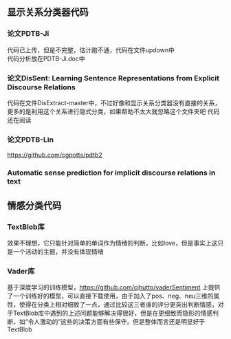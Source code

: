 
显示关系分类器代码
------
### 论文PDTB-Ji

  代码已上传，但是不完整，估计跑不通，代码在文件updown中  
  代码分析放在PDTB-Ji.doc中
  

### 论文DisSent: Learning Sentence Representations from Explicit Discourse Relations
  代码在文件DisExtract-master中，不过好像和显示关系分类器没有直接的关系，更多的是利用这个关系进行隐式分类，如果帮助不太大就忽略这个文件夹吧 
  代码还在阅读  

### 论文PDTB-Lin
  https://github.com/cgpotts/pdtb2  
### Automatic sense prediction for implicit discourse relations in text

情感分类代码
------
### TextBlob库
  效果不理想，它只能针对简单的单词作为情绪的判断，比如love，但是事实上这只是一个活动的主题，并没有体现情绪
  
### Vader库
  基于深度学习的训练模型，https://github.com/cjhutto/vaderSentiment 上提供了一个训练好的模型，可以直接下载使用，由于加入了pos、neg、neu三维的属性，使得在分类上相对细致了一点，通过比较这三者谁的评分更突出判断情感，对于TextBlob库中遇到的上述问题能够解决得很好，但是在更细致而隐形的情感判断，如“令人激动的”这些的决策方面有些保守。但是整体而言还是明显好于TextBlob
